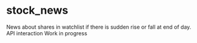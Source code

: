 # stock_news
News about shares in watchlist if there is sudden rise or fall at end of day. API interaction
Work in progress
